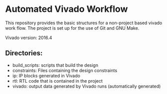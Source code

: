 # Automated Vivado Workflow #

This repository provides the basic structures for a non-project based vivado
work flow. The project is set up for the use of Git and GNU Make.

Vivado version: 2016.4

## Directories: ##
   * build_scripts: scripts that build the design
   * constraints: Files containing the design constraints
   * ip: IP blocks generated in Vivado
   * rtl: RTL code that is contained in the project
   * vivado: output data generated by Vivado runs (automatically generated)
